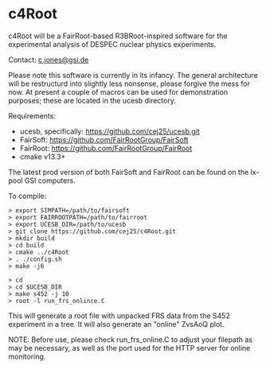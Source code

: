 # c4Root

c4Root will be a FairRoot-based R3BRoot-inspired software for the experimental analysis of DESPEC nuclear physics experiments.

Contact: c.jones@gsi.de

Please note this software is currently in its infancy. The general architecture will be restructurd into slightly less nonsense, please forgive the mess for now. At present a couple of macros can be used for demonstration purposes; these are located in the ucesb directory. 

Requirements:
* ucesb, specifically: https://github.com/cej25/ucesb.git
* FairSoft: https://github.com/FairRootGroup/FairSoft
* FairRoot: https://github.com/FairRootGroup/FairRoot
* cmake v13.3+

The latest prod version of both FairSoft and FairRoot can be found on the lx-pool GSI computers.

To compile:
```
> export SIMPATH=/path/to/fairsoft
> export FAIRROOTPATH=/path/to/fairroot
> export UCESB_DIR=/path/to/ucesb
> git clone https://github.com/cej25/c4Root.git
> mkdir build
> cd build
> cmake ../c4Root
> . ./config.sh
> make -j6
```

```
> cd
> cd $UCESB_DIR
> make s452 -j 10
> root -l run_frs_onlince.C
```

This will generate a root file with unpacked FRS data from the S452 experiment in a tree. It will also generate an "online" ZvsAoQ plot.

NOTE: Before use, please check run_frs_online.C to adjust your filepath as may be necessary, as well as the port used for the HTTP server for online monitoring.

